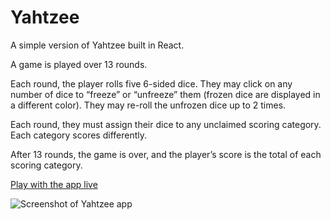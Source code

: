 # Yahtzee

A simple version of Yahtzee built in React.

A game is played over 13 rounds.

Each round, the player rolls five 6-sided dice. They may click on any number of dice to “freeze” or “unfreeze” them (frozen dice are displayed in a different color). They may re-roll the unfrozen dice up to 2 times.

Each round, they must assign their dice to any unclaimed scoring category. Each category scores differently.

After 13 rounds, the game is over, and the player’s score is the total of each scoring category.

[Play with the app live](https://nostalgic-williams-a319aa.netlify.com/)

![Screenshot of Yahtzee app](https://res.cloudinary.com/gerhynes/image/upload/q_auto/v1568154289/Screenshot_2019-07-06_React_App_l4p5y1.png)
